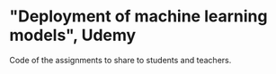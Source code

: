 # "Deployment of machine learning models", Udemy
Code of the assignments to share to students and teachers.
